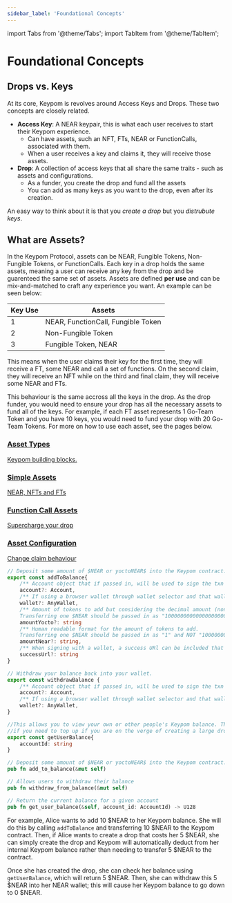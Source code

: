```yaml
---
sidebar_label: 'Foundational Concepts'
---
```

import Tabs from '@theme/Tabs';
import TabItem from '@theme/TabItem';

# Foundational Concepts
## Drops vs. Keys
At its core, Keypom is revolves around Access Keys and Drops. These two concepts are closely related.

* **Access Key**: A NEAR keypair, this is what each user receives to start their Keypom experience. 
  * Can have assets, such an NFT, FTs, NEAR or FunctionCalls, associated with them.  
  * When a user receives a key and claims it, they will receive those assets.  
* **Drop**: A collection of access keys that all share the same traits - such as assets and configurations. 
  * As a funder, you create the drop and fund all the assets
  * You can add as many keys as you want to the drop, even after its creation.

An easy way to think about it is that you *create a drop* but you *distrubute keys*. 

## What are Assets?
In the Keypom Protocol, assets can be NEAR, Fungible Tokens, Non-Fungible Tokens, or FunctionCalls. Each key in a drop holds the same assets, meaning a user can receive any key from the drop and be guarenteed the same set of assets. Assets are defined **per use** and can be mix-and-matched to craft any experience you want. An example can be seen below:


| **Key Use** | **Assets**                        |
|-------------|-----------------------------------|
| 1           | NEAR, FunctionCall, Fungible Token|
| 2           | Non-Fungible Token                |
| 3           | Fungible Token, NEAR              |


This means when the user claims their key for the first time, they will receive a FT, some NEAR and call a set of functions. On the second claim, they will receive an NFT while on the third and final claim, they will receive some NEAR and FTs. 

This behaviour is the same accross all the keys in the drop. As the drop funder, you would need to ensure your drop has all the necessary assets to fund all of the keys. For example, if each FT asset represents 1 Go-Team Token and you have 10 keys, you would need to fund your drop with 20 Go-Team Tokens. For more on how to use each asset, see the pages below. 

<div class="container">
  <div class="row">
    <div class="col">
      <a href="AssetLoading/asset-types">
        <div class="card h-100 card-body">
          <div class="card__body">
            <h3 class="small-bottom-padding">Asset Types</h3>
            <p class="neutraltext">Keypom building blocks.</p>
          </div>
        </div>
      </a>
    </div>
    <div class="col">
      <a href="AssetLoading/basic-assets">
        <div class="card h-100 card-body">
          <div class="card__body">
            <h3 class="small-bottom-padding">Simple Assets</h3>
              <p class="neutraltext">NEAR, NFTs and FTs</p>
          </div>
        </div>
      </a>
    </div>
  </div>
  <div class="row">
    <div class="col">
      <a href="AssetLoading/function-call">
        <div class="card h-100 card-body">
          <div class="card__body">
            <h3 class="small-bottom-padding">Function Call Assets</h3>
            <p class="neutraltext">Supercharge your drop</p>
          </div>
        </div>
      </a>
    </div>
    <div class="col">
      <a href="AssetLoading/asset-configurations">
        <div class="card h-100 card-body">
          <div class="card__body">
            <h3 class="small-bottom-padding">Asset Configuration</h3>
              <p class="neutraltext">Change claim behaviour</p>
          </div>
        </div>
      </a>
    </div>
  </div>
</div>



<Tabs>
<TabItem value="KPJS" label="🔑 Keypom SDK">

```ts
// Deposit some amount of $NEAR or yoctoNEAR$ into the Keypom contract. This amount can then be used to create drops or add keys without having to explicitly attach a deposit every time. It can be thought of like a bank account.
export const addToBalance{
	/** Account object that if passed in, will be used to sign the txn instead of the funder account. */
	account?: Account,
	/** If using a browser wallet through wallet selector and that wallet should sign the transaction, pass in the object. */
	wallet?: AnyWallet,
	/** Amount of tokens to add but considering the decimal amount (non human-readable).
	Transferring one $NEAR should be passed in as "1000000000000000000000000" and NOT "1" */
	amountYocto?: string
	/** Human readable format for the amount of tokens to add.
	Transferring one $NEAR should be passed in as "1" and NOT "1000000000000000000000000" */
	amountNear?: string,
	/** When signing with a wallet, a success URl can be included that the user will be redirected to once the transaction has been successfully signed. */
	successUrl?: string
}

// Withdraw your balance back into your wallet. 
export const withdrawBalance {
	/** Account object that if passed in, will be used to sign the txn instead of the funder account. */
	account?: Account,
	/** If using a browser wallet through wallet selector and that wallet should sign the transaction, pass in the object. */
	wallet?: AnyWallet,
}

//This allows you to view your own or other people's Keypom balance. This can be useful to determine 
//if you need to top up if you are on the verge of creating a large drop
export const getUserBalance{ 
	accountId: string 
}
```

</TabItem>
<TabItem value="KP" label="📚 Protocol">

```rust
// Deposit some amount of $NEAR or yoctoNEAR$ into the Keypom contract. This amount can then be used to create drops or add keys without having to explicitly attach a deposit every time. It can be thought of like a bank account.
pub fn add_to_balance(&mut self)

// Allows users to withdraw their balance
pub fn withdraw_from_balance(&mut self) 

// Return the current balance for a given account
pub fn get_user_balance(&self, account_id: AccountId) -> U128
```

</TabItem>
</Tabs>



For example, Alice wants to add 10 $NEAR to her Keypom balance. She will do this by calling `addToBalance` and transferring 10 $NEAR to the Keypom contract. Then, if Alice wants to create a drop that costs her 5 $NEAR, she can simply create the drop and Keypom will automatically deduct from her internal Keypom balance rather than needing to transfer 5 $NEAR to the contract.  

Once she has created the drop, she can check her balance using `getUserBalance`, which will return 5 $NEAR. Then, she can withdraw this 5 $NEAR into her NEAR wallet; this will cause her Keypom balance to go down to 0 $NEAR. 
